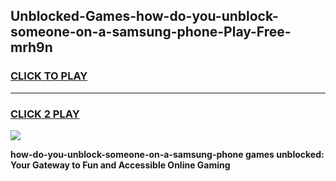
## Unblocked-Games-how-do-you-unblock-someone-on-a-samsung-phone-Play-Free-mrh9n
<h3>
<a href="https://premium76.site?title=how-do-you-unblock-someone-on-a-samsung-phone&ref=18A1">CLICK TO PLAY</a></h3>
<hr>

<h3>
<a href="https://premium76.site?title=how-do-you-unblock-someone-on-a-samsung-phone&ref=18A1">CLICK 2 PLAY</a>
  
</h3>

<a href="https://premium76.site?title=how-do-you-unblock-someone-on-a-samsung-phone&ref=18A1"><img src="https://clearcache.store/games.png"></a>


**how-do-you-unblock-someone-on-a-samsung-phone games unblocked: Your Gateway to Fun and Accessible Online Gaming**
